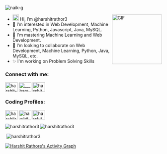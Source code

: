 <p align="left"> <img src="https://komarev.com/ghpvc/?username=harshitrathor3&label=Profile%20views&color=0e75b6&style=flat" alt="naik-g" /> </p>



<img align="right" alt="GIF" height="160px" src="https://media.giphy.com/media/du3J3cXyzhj75IOgvA/giphy.gif" />




- <img hei src="https://raw.githubusercontent.com/MartinHeinz/MartinHeinz/master/wave.gif" width="20px" height="20px"> Hi, I’m @harshitrathor3
- 👀 I’m interested in Web Development, Machine Learning, Python, Javascript, Java, MySQL.
- 🌱 I'm mastering Machine Learning and Web Development.
- 💞️ I’m looking to collaborate on Web Development, Machine Learning, Python, Java, MySQL, etc.
- ✨ I'm working on Problem Solving Skills

<h3 align="left">Connect with me:</h3>
<p align="left">
<a href="https://www.linkedin.com/in/harshit-rathore-53107b20b" target="blank"><img align="center" src="https://raw.githubusercontent.com/rahuldkjain/github-profile-readme-generator/master/src/images/icons/Social/linked-in-alt.svg" alt="harshit-rathore-53107b20b" height="30" width="40" /></a>
<a href="https://instagram.com/___harshit___rathore___" target="blank"><img align="center" src="https://raw.githubusercontent.com/rahuldkjain/github-profile-readme-generator/master/src/images/icons/Social/instagram.svg" alt="___harshit___rathore___" height="30" width="40" /></a>
<a href="https://twitter.com/harshit_rathor3" target="blank"><img align="center" src="https://raw.githubusercontent.com/rahuldkjain/github-profile-readme-generator/master/src/images/icons/Social/twitter.svg" alt="harshit_rathor3" height="30" width="40" /></a>
</p>
  
<h3 align="left">Coding Profiles:</h3>
<p align="left">
<a href="https://www.hackerrank.com/harshitrathore3" target="blank"><img align="center" src="https://raw.githubusercontent.com/rahuldkjain/github-profile-readme-generator/master/src/images/icons/Social/hackerrank.svg" alt="harshitrathore3" height="30" width="40" /></a>
<a href="https://www.codechef.com/users/harshit_rathr3" target="blank"><img align="center" src="https://cdn.jsdelivr.net/npm/simple-icons@3.1.0/icons/codechef.svg" alt="harshit_rathr3" height="30" width="40" /></a>
<a href="https://www.leetcode.com/harshit_rathr3" target="blank"><img align="center" src="https://raw.githubusercontent.com/rahuldkjain/github-profile-readme-generator/master/src/images/icons/Social/leet-code.svg" alt="harshit_rathr3" height="30" width="40" /></a>
</p>


<p><img align="left" src="https://github-readme-stats.vercel.app/api/top-langs?username=harshitrathor3&show_icons=true&locale=en&layout=compact" alt="harshitrathor3" /></p>




<p><img align="center" src="https://github-readme-streak-stats.herokuapp.com/?user=harshitrathor3&" alt="harshitrathor3" /></p>

<p>&nbsp;<img align="center" src="https://github-readme-stats.vercel.app/api?username=harshitrathor3&show_icons=true&locale=en" alt="harshitrathor3" /></p>


<a href="https://github.com/harshitrathor3/github-readme-activity-graph"><img alt="Harshit Rathore's Activity Graph" src="https://activity-graph.herokuapp.com/graph?username=harshitrathor3" /></a>







<!---
harshitrathor3/harshitrathor3 is a ✨ special ✨ repository because its `README.md` (this file) appears on your GitHub profile.
You can click the Preview link to take a look at your changes.
--->
